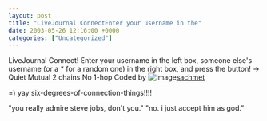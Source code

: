 ```yaml
---
layout: post
title: "LiveJournal ConnectEnter your username in the"
date: 2003-05-26 12:16:00 +0000
categories: ["Uncategorized"]
---
```


LiveJournal Connect!
Enter your username in the left box, someone else's username (or a * for a random one) in the right box, and press the button! ->  
Quiet Mutual 2 chains No 1-hop
Coded by ![Image](http://www.livejournal.com/img/userinfo.gif)[sachmet](/users/sachmet/)

=) yay six-degrees-of-connection-things!!!!

"you really admire steve jobs, don't you."
"no. i just accept him as god."